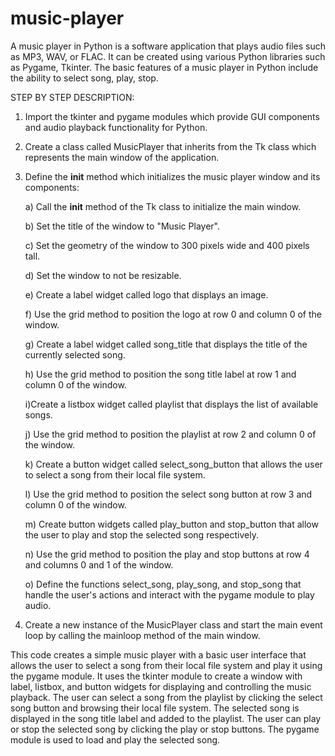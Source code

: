# music-player
A music player in Python is a software application that plays audio files such as MP3, WAV, or FLAC. It can be created using various Python libraries such as Pygame, Tkinter.  The basic features of a music player in Python include the ability to select song, play, stop.

STEP BY STEP DESCRIPTION:


1. Import the tkinter and pygame modules which provide GUI components and audio playback functionality for Python.
 
2. Create a class called MusicPlayer that inherits from the Tk class which represents the main window of the application.

3. Define the __init__ method which initializes the music player window and its components:
   
   a) Call the __init__ method of the Tk class to initialize the main window.
   
   b) Set the title of the window to "Music Player".
   
   c) Set the geometry of the window to 300 pixels wide and 400 pixels tall.
   
   d) Set the window to not be resizable.
   
   e) Create a label widget called logo that displays an image.
   
   f) Use the grid method to position the logo at row 0 and column 0 of the window.
   
   g) Create a label widget called song_title that displays the title of the currently   selected song.
   
   h) Use the grid method to position the song title label at row 1 and column 0 of the window.
   
   i)Create a listbox widget called playlist that displays the list of available songs.
   
   j) Use the grid method to position the playlist at row 2 and column 0 of the window.
   
   k) Create a button widget called select_song_button that allows the user to select a song from their local file system.
   
   l) Use the grid method to position the select song button at row 3 and column 0 of the window.
   
   m) Create button widgets called play_button and stop_button that allow the user to play and stop the selected song respectively.
   
   n) Use the grid method to position the play and stop buttons at row 4 and columns 0 and 1 of the window.
   
   o) Define the functions select_song, play_song, and stop_song that handle the user's actions and interact with the pygame module to play audio.

4. Create a new instance of the MusicPlayer class and start the main event loop by calling the mainloop method of the main window.


This code creates a simple music player with a basic user interface that allows the user to select a song from their local file system and play it using the pygame module. 
It uses the tkinter module to create a window with label, listbox, and button widgets for displaying and controlling the music playback. The user can select a song from the playlist by clicking the select song button and browsing their local file system.
The selected song is displayed in the song title label and added to the playlist. The user can play or stop the selected song by clicking the play or stop buttons. The pygame module is used to load and play the selected song.
